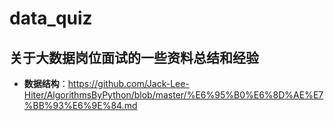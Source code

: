 # data_quiz
## 关于大数据岗位面试的一些资料总结和经验

* **数据结构**：https://github.com/Jack-Lee-Hiter/AlgorithmsByPython/blob/master/%E6%95%B0%E6%8D%AE%E7%BB%93%E6%9E%84.md
